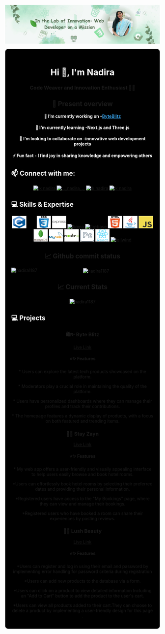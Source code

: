 ![logo](https://github.com/nadira1187/nadira1187/blob/main/linkedin%20banner.png)
<div style="background-color: black; text-align: center; padding: 20px; border-radius: 10px;">
  <h1 style="color: white;" align="center">Hi 👋, I'm Nadira</h1>
  <h3 align="center">Code Weaver and Innovation Enthusiast 🚀✨</h3>
   <h2>👀 Present overview</h2>
  <h4 style="color: white;">🔭 I’m currently working on -<a href="https://byte-blitz-client.web.app/" style="color: #3498db;">ByteBlitz</a></h4>

  <h4 style="color: white;">🌱 I’m currently learning  -<strong>Next.js and Three.js</strong></h4>

  <h4 style="color: white;">👯 I’m looking to collaborate on -<strong>innovative web development projects</strong></h4>

  <h4 style="color: white;">⚡ Fun fact  - <strong>I find joy in sharing knowledge and empowering others</strong></h4>

  <h2 style="color: white;" align="left"> 📫 Connect with me:</h2>
 
  <p align="center">
    <a href="https://linkedin.com/in/nadira-ohi1187" target="blank"><img align="center" src="https://raw.githubusercontent.com/rahuldkjain/github-profile-readme-generator/master/src/images/icons/Social/linked-in-alt.svg" alt="jk nadira" height="30" width="40" /></a>
    <a href="https://instagram.com/_._nadira_._" target="blank"><img align="center" src="https://raw.githubusercontent.com/rahuldkjain/github-profile-readme-generator/master/src/images/icons/Social/instagram.svg" alt="_._nadira_._" height="30" width="40" /></a>
    <a href="https://dribbble.com/2011nadira" target="blank"><img align="center" src="https://raw.githubusercontent.com/rahuldkjain/github-profile-readme-generator/master/src/images/icons/Social/dribbble.svg" alt="jk nadira" height="30" width="40" /></a>
    <a href="https://www.behance.net/jknadira" target="blank"><img align="center" src="https://raw.githubusercontent.com/rahuldkjain/github-profile-readme-generator/master/src/images/icons/Social/behance.svg" alt="jk nadira" height="30" width="40" /></a>
  </p>

  <h2 style="color: white;" align="left">💻 Skills & Expertise
</h2>
   </hr>
  <p align="center" > <a href="https://www.cprogramming.com/" target="_blank" rel="noreferrer"> <img src="https://raw.githubusercontent.com/devicons/devicon/master/icons/c/c-original.svg" alt="c" width="10%" height="40" style="margin-right: 30px;" /> </a> <a href="https://www.w3schools.com/css/" target="_blank" rel="noreferrer"> <img src="https://raw.githubusercontent.com/devicons/devicon/master/icons/css3/css3-original-wordmark.svg" alt="css3" width="10%" height="40"/> </a> <a href="https://expressjs.com" target="_blank" rel="noreferrer"> <img src="https://raw.githubusercontent.com/devicons/devicon/master/icons/express/express-original-wordmark.svg" alt="express" width="10%" height="40"/> </a> <a href="https://www.figma.com/" target="_blank" rel="noreferrer"> <img src="https://www.vectorlogo.zone/logos/figma/figma-icon.svg" alt="figma" width="10%" height="40"/> </a> <a href="https://firebase.google.com/" target="_blank" rel="noreferrer"> <img src="https://www.vectorlogo.zone/logos/firebase/firebase-icon.svg" alt="firebase" width="10%" height="40"/> </a> <a href="https://www.w3.org/html/" target="_blank" rel="noreferrer"> <img src="https://raw.githubusercontent.com/devicons/devicon/master/icons/html5/html5-original-wordmark.svg" alt="html5" width="10%" height="40"/> </a> <a href="https://www.java.com" target="_blank" rel="noreferrer"> <img src="https://raw.githubusercontent.com/devicons/devicon/master/icons/java/java-original.svg" alt="java" width="10%" height="40"/> </a> <a href="https://developer.mozilla.org/en-US/docs/Web/JavaScript" target="_blank" rel="noreferrer"> <img src="https://raw.githubusercontent.com/devicons/devicon/master/icons/javascript/javascript-original.svg" alt="javascript" width="10%" height="40"/> </a> <a href="https://www.mongodb.com/" target="_blank" rel="noreferrer"> <img src="https://raw.githubusercontent.com/devicons/devicon/master/icons/mongodb/mongodb-original-wordmark.svg" alt="mongodb" width="10%" height="40"/> </a> <a href="https://www.mysql.com/" target="_blank" rel="noreferrer"> <img src="https://raw.githubusercontent.com/devicons/devicon/master/icons/mysql/mysql-original-wordmark.svg" alt="mysql" width="10%" height="40"/> </a> <a href="https://nodejs.org" target="_blank" rel="noreferrer"> <img src="https://raw.githubusercontent.com/devicons/devicon/master/icons/nodejs/nodejs-original-wordmark.svg" alt="nodejs" width="10%" height="40"/> </a> <a href="https://www.photoshop.com/en" target="_blank" rel="noreferrer"> <img src="https://raw.githubusercontent.com/devicons/devicon/master/icons/photoshop/photoshop-line.svg" alt="photoshop" width="10%" height="40"/> </a> <a href="https://reactjs.org/" target="_blank" rel="noreferrer"> <img src="https://raw.githubusercontent.com/devicons/devicon/master/icons/react/react-original-wordmark.svg" alt="react" width="10%" height="40"/> </a> <a href="https://tailwindcss.com/" target="_blank" rel="noreferrer"> <img src="https://www.vectorlogo.zone/logos/tailwindcss/tailwindcss-icon.svg" alt="tailwind" width="10%" height="40"/> </a> </p>
  <h2>📈 Github commit status</h2>
<p><img align="left" src="https://github-readme-stats.vercel.app/api/top-langs?username=nadira1187&show_icons=true&locale=en&layout=compact" alt="nadira1187" /></p>

<p>&nbsp;<img align="center" src="https://github-readme-stats.vercel.app/api?username=nadira1187&show_icons=true&locale=en" alt="nadira1187" /></p>
<h2>📈 Current Stats</h2>

<p align="center"><img align="center" src="https://github-readme-streak-stats.herokuapp.com/?user=nadira1187&" alt="nadira1187" /></p>
 <h2 style="color: white;" align="left">💻 Projects
</h2>
<h3> 🛍️✨
Byte Blitz</h3>
<a href="https://byte-blitz-client.web.app/">Live Link</a>
<h4> ⭐✨
Features</h4>
<p>* Users can explore the latest tech products showcased on the platform.</p>
<p>* Moderators play a crucial role in maintaining the quality of the platform. </p>
<p>* Users have personalized dashboards where they can manage their profiles and track their contributions.</p>
<p>* The homepage features a dynamic display of products, with a focus on both featured and trending items.</p>
<h3>🏨✨
Stay Zayn</h3>
<a href="https://hapless-approval.surge.sh">Live Link</a>
<h4> ⭐✨
Features</h4>
<p>* My web app offers a user-friendly and visually appealing interface to help users easily browse and book hotel rooms. </p>
<p>*Users can effortlessly book hotel rooms by selecting their preferred dates and providing their personal information. </p>
<p>*Registered users have access to the "My Bookings" page, where they can view and manage their bookings.</p>
<p>*Registered users who have booked a room can share their experiences by posting reviews. </p>
<h3>🌺✨
Lush Beauty </h3>
<a href="https://lush-beauty-client.web.app">Live Link</a>
<h4>⭐✨
Features</h4>
<p>*Users can register and log in using their email and password by implementing error handling for password criteria during registration</p>
<p>*Users can add new products to the database via a form.</p>
<p>*Users can click on a product to view detailed information Including an "Add to Cart" button to add the product to the user's cart.</p>
<p>*Users can view all products added to their cart.They can choose to delete a product by implementing a user-friendly design for this page .</p>
